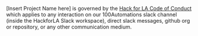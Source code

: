 [Insert Project Name here] is governed by the [Hack for LA Code of Conduct](https://github.com/hackforla/codeofconduct/blob/master/README.md) which applies to any interaction on our 100Automations slack channel (inside the HackforLA Slack workspace), direct slack messages, github org or repository, or any other communication medium.
